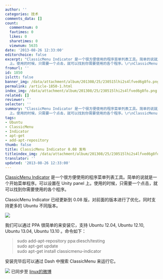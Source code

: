 ```yaml
---
author: ''
categories: 技术
comments_data: []
count:
  commentnum: 0
  favtimes: 0
  likes: 0
  sharetimes: 0
  viewnum: 5635
date: '2013-08-26 12:33:00'
editorchoice: false
excerpt: "ClassicMenu Indicator 是一个很方便使用的程序菜单列表工具。简单的说就是一个开始菜单程序。可以设置在 Unity panel
  上。使用的时候，只需要一个点击，就可以找到你需要使用的各个程序。\r\nClassicMenu Indicator 已 ..."
fromurl: ''
id: 1850
islctt: false
banner_img: /data/attachment/album/201308/25/230515lhi2s4lfved6g8fo.png
permalink: /article-1850-1.html
index_img: /data/attachment/album/201308/25/230515lhi2s4lfved6g8fo.png
related: []
reviewer: ''
selector: ''
summary: "ClassicMenu Indicator 是一个很方便使用的程序菜单列表工具。简单的说就是一个开始菜单程序。可以设置在 Unity panel
  上。使用的时候，只需要一个点击，就可以找到你需要使用的各个程序。\r\nClassicMenu Indicator 已 ..."
tags:
- Ubuntu
- ClassicMenu
- Indicator
- apt-get
- add-apt-repository
thumb: false
title: ClassicMenu Indicator 0.08 发布
titleindex_img: /data/attachment/album/201308/25/230515lhi2s4lfved6g8fo.png
translator: ''
updated: '2013-08-26 12:33:00'
---
```


[ClassicMenu Indicator](https://launchpad.net/classicmenu-indicator) 是一个很方便使用的程序菜单列表工具。简单的说就是一个开始菜单程序。可以设置在 Unity panel 上。使用的时候，只需要一个点击，就可以找到你需要使用的各个程序。


ClassicMenu Indicator 已经更新到 0.08 版，对前面的版本进行了优化，同时支持更多的 Ubuntu 不同版本。


![](/data/attachment/album/201308/25/230515lhi2s4lfved6g8fo.png)


我们可以通过 PPA 很简单的来安装它，支持 Ubuntu 12.04, Ubuntu 12.10, Ubuntu 13.04, Ubuntu 13.10 。命令如下：



> 
> sudo add-apt-repository ppa:diesch/testing  
> sudo apt-get update  
> sudo apt-get install classicmenu-indicator
> 
> 
> 


安装完毕后可以通过 Dash 中搜索 ClassicMenu 来运行它。


![](https://img.linux.net.cn/xwb/images/bgimg/icon_logo.png) 已同步至 [linux的微博](http://weibo.com/1772191555)